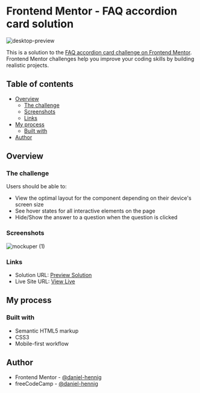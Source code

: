 # Frontend Mentor - FAQ accordion card solution

![desktop-preview](https://user-images.githubusercontent.com/78707309/129474837-e1321c09-ea05-46cb-80bb-7d3f26f6b345.jpg)

This is a solution to the [FAQ accordion card challenge on Frontend Mentor](https://www.frontendmentor.io/challenges/faq-accordion-card-XlyjD0Oam). Frontend Mentor challenges help you improve your coding skills by building realistic projects. 


## Table of contents

- [Overview](#overview)
  - [The challenge](#the-challenge)
  - [Screenshots](#screenshots)
  - [Links](#links)
- [My process](#my-process)
  - [Built with](#built-with)
- [Author](#author)

## Overview

### The challenge

Users should be able to:

- View the optimal layout for the component depending on their device's screen size
- See hover states for all interactive elements on the page
- Hide/Show the answer to a question when the question is clicked

### Screenshots

![mockuper (1)](https://user-images.githubusercontent.com/78707309/129474829-34cf3bbc-a18c-46ea-a288-6acb6c75f8a3.png)

### Links

- Solution URL: [Preview Solution](https://www.frontendmentor.io/solutions/html5-css3-vanilla-js-animation-included-mobile-first-Z4h5QIqkX)
- Live Site URL: [View Live](https://faq-accordion-card-by-danielhennig.netlify.app/)

## My process

### Built with

- Semantic HTML5 markup
- CSS3
- Mobile-first workflow

## Author

- Frontend Mentor - [@daniel-hennig](https://www.frontendmentor.io/profile/daniel-hennig)
- freeCodeCamp - [@daniel-hennig](https://www.freecodecamp.org/daniel-hennig)
